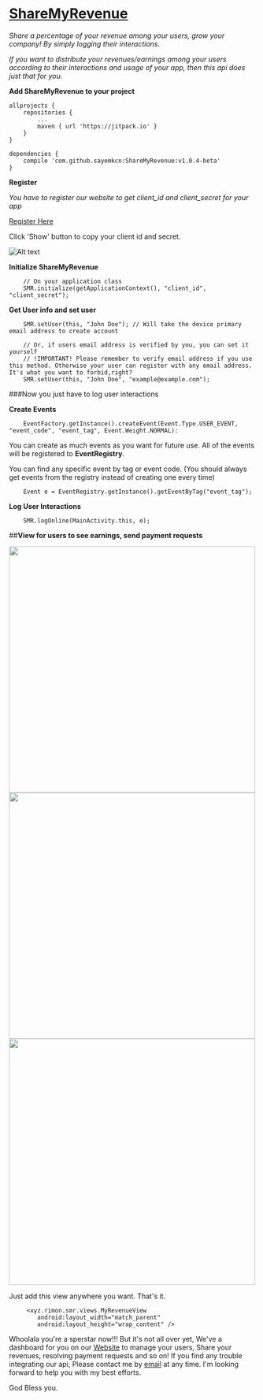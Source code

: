 # [ShareMyRevenue](http://www.sharemyrevenue.net)
*Share a percentage of your revenue among your users, grow your company!* 
*By simply logging their interactions.*

*If you want to distribute your revenues/earnings among your users according to their interactions and usage of your app, then this api does just that for you.*

<b> Add ShareMyRevenue to your project</b>

```
allprojects {
    repositories {
        ...
        maven { url 'https://jitpack.io' }
    }
}
	
dependencies {
	compile 'com.github.sayemkcn:ShareMyRevenue:v1.0.4-beta'
}

```

<b>Register</b>


*You have to register our website to get client_id and client_secret for your app*

[Register Here](http://www.sharemyrevenue.net)

Click 'Show' button to copy your client id and secret.

![Alt text](https://i.imgur.com/apsUw6h.jpg "ShareMyRevenue")

<b>Initialize ShareMyRevenue</b>

```
    // On your application class
    SMR.initialize(getApplicationContext(), "client_id", "client_secret");
```
<b>Get User info and set user</b>
```
    SMR.setUser(this, "John Doe"); // Will take the device primary email address to create account

    // Or, if users email address is verified by you, you can set it yourself
    // !IMPORTANT! Please remember to verify email address if you use this method. Otherwise your user can register with any email address. It's what you want to forbid,right?
    SMR.setUser(this, "John Doe", "example@example.com");

```

###Now you just have to log user interactions

<b>Create Events</b>

```
    EventFactory.getInstance().createEvent(Event.Type.USER_EVENT, "event_code", "event_tag", Event.Weight.NORMAL):
```

You can create as much events as you want for future use. All of the events will be registered to <b>EventRegistry</b>.

You can find any specific event by tag or event code. (You should always get events from the registry instead of creating one every time)

```
    Event e = EventRegistry.getInstance().getEventByTag("event_tag");
```

<b>Log User Interactions</b>

```
    SMR.logOnline(MainActivity.this, e);
```


##<b>View for users to see earnings, send payment requests</b>

<img src="https://i.imgur.com/QaoSe3z.png" width="500" /> <img src="https://i.imgur.com/mwRCOnN.png" width="500" />
<img src="https://i.imgur.com/ITN8z5a.png" width="500" />

Just add this view anywhere you want. That's it.

```
     <xyz.rimon.smr.views.MyRevenueView
        android:layout_width="match_parent"
        android:layout_height="wrap_content" />
```



Whoolala you're a sperstar now!!!
But it's not all over yet, We've a dashboard for you on our [Website](http://www.sharemyrevenue.net) to manage your users, Share your revenues, resolving payment requests and so on!
If you find any trouble integrating our api, Please contact me by [email](email@rimon.xyz) at any time. I'm looking forward to help you with my best efforts.

God Bless you.

